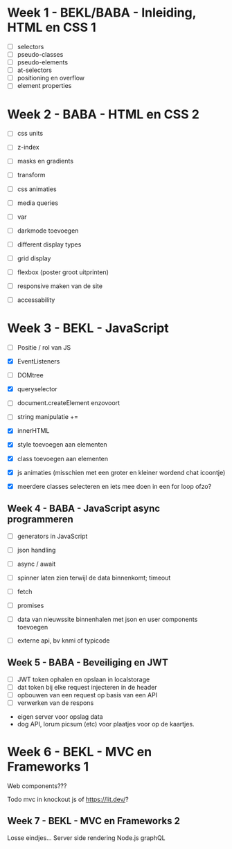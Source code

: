 # Week 1 - BEKL/BABA - Inleiding, HTML en CSS 1

- [ ] selectors
- [ ] pseudo-classes
- [ ] pseudo-elements
- [ ] at-selectors
- [ ] positioning en overflow
- [ ] element properties

# Week 2 - BABA - HTML en CSS 2

- [ ] css units
- [ ] z-index
- [ ] masks en gradients
- [ ] transform
- [ ] css animaties
- [ ] media queries
- [ ] var
- [ ] darkmode toevoegen
- [ ] different display types
- [ ] grid display
- [ ] flexbox (poster groot uitprinten)
- [ ] responsive maken van de site
- [ ] accessability


# Week 3 - BEKL - JavaScript

- [ ] Positie / rol van JS
- [X] EventListeners
- [ ] DOMtree
- [X] queryselector
- [ ] document.createElement enzovoort
- [ ] string manipulatie += 
- [X] innerHTML 
- [X] style toevoegen aan elementen
- [X] class toevoegen aan elementen
- [X] js animaties (misschien met een groter en kleiner wordend chat icoontje)
- [X] meerdere classes selecteren en iets mee doen in een for loop ofzo?


## Week 4 - BABA - JavaScript async programmeren

- [ ] generators in JavaScript
- [ ] json handling
- [ ] async / await
- [ ] spinner laten zien terwijl de data binnenkomt; timeout
- [ ] fetch
- [ ] promises
- [ ] data van nieuwssite binnenhalen met json en user components toevoegen
- [ ] externe api, bv knmi of typicode


## Week 5 - BABA - Beveiliging en JWT

- [ ] JWT token ophalen en opslaan in localstorage
- [ ] dat token bij elke request injecteren in de header
- [ ] opbouwen van een request op basis van een API
- [ ] verwerken van de respons 

- eigen server voor opslag data
- dog API, lorum picsum (etc) voor plaatjes voor op de kaartjes.


# Week 6 - BEKL - MVC en Frameworks 1

Web components???

Todo mvc in knockout js of https://lit.dev/?

## Week 7 - BEKL - MVC en Frameworks 2

Losse eindjes...
Server side rendering
Node.js
graphQL
